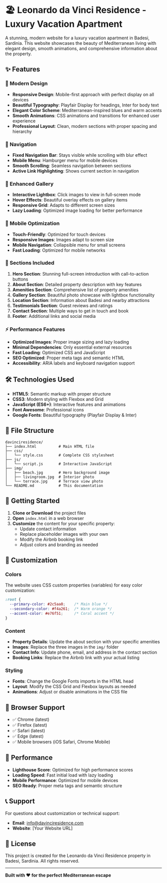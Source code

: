 # 🏖️ Leonardo da Vinci Residence - Luxury Vacation Apartment

A stunning, modern website for a luxury vacation apartment in Badesi, Sardinia. This website showcases the beauty of Mediterranean living with elegant design, smooth animations, and comprehensive information about the property.

## ✨ Features

### 🎨 Modern Design
- **Responsive Design**: Mobile-first approach with perfect display on all devices
- **Beautiful Typography**: Playfair Display for headings, Inter for body text
- **Elegant Color Scheme**: Mediterranean-inspired blues and warm accents
- **Smooth Animations**: CSS animations and transitions for enhanced user experience
- **Professional Layout**: Clean, modern sections with proper spacing and hierarchy

### 🧭 Navigation
- **Fixed Navigation Bar**: Stays visible while scrolling with blur effect
- **Mobile Menu**: Hamburger menu for mobile devices
- **Smooth Scrolling**: Seamless navigation between sections
- **Active Link Highlighting**: Shows current section in navigation

### 📸 Enhanced Gallery
- **Interactive Lightbox**: Click images to view in full-screen mode
- **Hover Effects**: Beautiful overlay effects on gallery items
- **Responsive Grid**: Adapts to different screen sizes
- **Lazy Loading**: Optimized image loading for better performance

### 📱 Mobile Optimization
- **Touch-Friendly**: Optimized for touch devices
- **Responsive Images**: Images adapt to screen size
- **Mobile Navigation**: Collapsible menu for small screens
- **Fast Loading**: Optimized for mobile networks

### 🎯 Sections Included
1. **Hero Section**: Stunning full-screen introduction with call-to-action buttons
2. **About Section**: Detailed property description with key features
3. **Amenities Section**: Comprehensive list of property amenities
4. **Gallery Section**: Beautiful photo showcase with lightbox functionality
5. **Location Section**: Information about Badesi and nearby attractions
6. **Testimonials Section**: Guest reviews and ratings
7. **Contact Section**: Multiple ways to get in touch and book
8. **Footer**: Additional links and social media

### ⚡ Performance Features
- **Optimized Images**: Proper image sizing and lazy loading
- **Minimal Dependencies**: Only essential external resources
- **Fast Loading**: Optimized CSS and JavaScript
- **SEO Optimized**: Proper meta tags and semantic HTML
- **Accessibility**: ARIA labels and keyboard navigation support

## 🛠️ Technologies Used

- **HTML5**: Semantic markup with proper structure
- **CSS3**: Modern styling with Flexbox and Grid
- **JavaScript (ES6+)**: Interactive features and animations
- **Font Awesome**: Professional icons
- **Google Fonts**: Beautiful typography (Playfair Display & Inter)

## 📁 File Structure

```
davinciresidence/
├── index.html          # Main HTML file
├── css/
│   └── style.css       # Complete CSS stylesheet
├── js/
│   └── script.js       # Interactive JavaScript
├── img/
│   ├── beach.jpg       # Hero background image
│   ├── livingroom.jpg  # Interior photo
│   └── terrace.jpg     # Terrace view photo
└── README.md           # This documentation
```

## 🚀 Getting Started

1. **Clone or Download** the project files
2. **Open** `index.html` in a web browser
3. **Customize** the content for your specific property:
   - Update contact information
   - Replace placeholder images with your own
   - Modify the Airbnb booking link
   - Adjust colors and branding as needed

## 🎨 Customization

### Colors
The website uses CSS custom properties (variables) for easy color customization:
```css
:root {
  --primary-color: #2c5aa0;    /* Main blue */
  --secondary-color: #f4a261;  /* Warm orange */
  --accent-color: #e76f51;     /* Coral accent */
}
```

### Content
- **Property Details**: Update the about section with your specific amenities
- **Images**: Replace the three images in the `img/` folder
- **Contact Info**: Update phone, email, and address in the contact section
- **Booking Links**: Replace the Airbnb link with your actual listing

### Styling
- **Fonts**: Change the Google Fonts imports in the HTML head
- **Layout**: Modify the CSS Grid and Flexbox layouts as needed
- **Animations**: Adjust or disable animations in the CSS file

## 📱 Browser Support

- ✅ Chrome (latest)
- ✅ Firefox (latest)
- ✅ Safari (latest)
- ✅ Edge (latest)
- ✅ Mobile browsers (iOS Safari, Chrome Mobile)

## 🔧 Performance

- **Lighthouse Score**: Optimized for high performance scores
- **Loading Speed**: Fast initial load with lazy loading
- **Mobile Performance**: Optimized for mobile devices
- **SEO Ready**: Proper meta tags and semantic structure

## 📞 Support

For questions about customization or technical support:
- **Email**: info@davinciresidence.com
- **Website**: [Your Website URL]

## 📄 License

This project is created for the Leonardo da Vinci Residence property in Badesi, Sardinia. All rights reserved.

---

**Built with ❤️ for the perfect Mediterranean escape**
